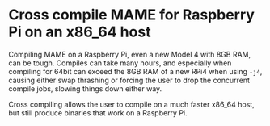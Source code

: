 # Cross compile MAME for Raspberry Pi on an x86_64 host

Compiling MAME on a Raspberry Pi, even a new Model 4 with 8GB RAM, can be tough.  Compiles can take many hours, and especially when compiling for 64bit can exceed the 8GB RAM of a new RPi4 when using `-j4`, causing either swap thrashing or forcing the user to drop the concurrent compile jobs, slowing things down either way.

Cross compiling allows the user to compile on a much faster x86_64 host, but still produce binaries that work on a Raspberry Pi.
